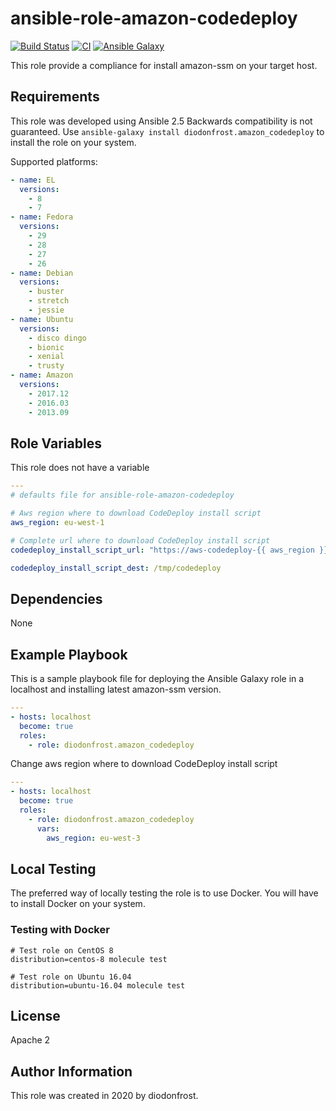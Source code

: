 # ansible-role-amazon-codedeploy

[![Build Status](https://travis-ci.com/diodonfrost/ansible-role-amazon-codedeploy.svg?branch=master)](https://travis-ci.com/diodonfrost/ansible-role-amazon-codedeploy)
[![CI](https://github.com/diodonfrost/ansible-role-amazon-codedeploy/workflows/CI/badge.svg)](https://github.com/diodonfrost/ansible-role-amazon-codedeploy/actions)
[![Ansible Galaxy](https://img.shields.io/badge/galaxy-diodonfrost.amazon_codedeploy-660198.svg)](https://galaxy.ansible.com/diodonfrost/amazon_codedeploy)

This role provide a compliance for install amazon-ssm on your target host.

## Requirements

This role was developed using Ansible 2.5 Backwards compatibility is not guaranteed.
Use `ansible-galaxy install diodonfrost.amazon_codedeploy` to install the role on your system.

Supported platforms:

```yaml
- name: EL
  versions:
    - 8
    - 7
- name: Fedora
  versions:
    - 29
    - 28
    - 27
    - 26
- name: Debian
  versions:
    - buster
    - stretch
    - jessie
- name: Ubuntu
  versions:
    - disco dingo
    - bionic
    - xenial
    - trusty
- name: Amazon
  versions:
    - 2017.12
    - 2016.03
    - 2013.09
```

## Role Variables

This role does not have a variable

```yaml
---
# defaults file for ansible-role-amazon-codedeploy

# Aws region where to download CodeDeploy install script
aws_region: eu-west-1

# Complete url where to download CodeDeploy install script
codedeploy_install_script_url: "https://aws-codedeploy-{{ aws_region }}.s3.{{ aws_region }}.amazonaws.com/latest/install"

codedeploy_install_script_dest: /tmp/codedeploy

```

## Dependencies

None

## Example Playbook

This is a sample playbook file for deploying the Ansible Galaxy 
role in a localhost and installing latest amazon-ssm version.

```yaml
---
- hosts: localhost
  become: true
  roles:
    - role: diodonfrost.amazon_codedeploy
```

Change aws region where to download CodeDeploy install script
```yaml
---
- hosts: localhost
  become: true
  roles:
    - role: diodonfrost.amazon_codedeploy
      vars:
        aws_region: eu-west-3
```

## Local Testing

The preferred way of locally testing the role is to use Docker. You will have to install Docker on your system.

### Testing with Docker

```shell
# Test role on CentOS 8
distribution=centos-8 molecule test

# Test role on Ubuntu 16.04
distribution=ubuntu-16.04 molecule test
```
## License

Apache 2

## Author Information

This role was created in 2020 by diodonfrost.
